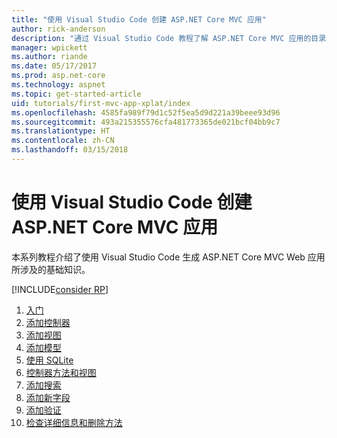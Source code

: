 ```yaml
---
title: "使用 Visual Studio Code 创建 ASP.NET Core MVC 应用"
author: rick-anderson
description: "通过 Visual Studio Code 教程了解 ASP.NET Core MVC 应用的目录。"
manager: wpickett
ms.author: riande
ms.date: 05/17/2017
ms.prod: asp.net-core
ms.technology: aspnet
ms.topic: get-started-article
uid: tutorials/first-mvc-app-xplat/index
ms.openlocfilehash: 4585fa989f79d1c52f5ea5d9d221a39beee93d96
ms.sourcegitcommit: 493a215355576cfa481773365de021bcf04bb9c7
ms.translationtype: HT
ms.contentlocale: zh-CN
ms.lasthandoff: 03/15/2018
---
```

# <a name="create-an-aspnet-core-mvc-app-with-visual-studio-code"></a>使用 Visual Studio Code 创建 ASP.NET Core MVC 应用

本系列教程介绍了使用 Visual Studio Code 生成 ASP.NET Core MVC Web 应用所涉及的基础知识。 

[!INCLUDE[consider RP](../../includes/razor.md)]

1. [入门](xref:tutorials/first-mvc-app-xplat/start-mvc)
1. [添加控制器](xref:tutorials/first-mvc-app-xplat/adding-controller)
1. [添加视图](xref:tutorials/first-mvc-app-xplat/adding-view)
1. [添加模型](xref:tutorials/first-mvc-app-xplat/adding-model)
1. [使用 SQLite](xref:tutorials/first-mvc-app-xplat/working-with-sql)
1. [控制器方法和视图](xref:tutorials/first-mvc-app-xplat/controller-methods-views)
1. [添加搜索](xref:tutorials/first-mvc-app-xplat/search)
1. [添加新字段](xref:tutorials/first-mvc-app-xplat/new-field)
1. [添加验证](xref:tutorials/first-mvc-app-xplat/validation)
1. [检查详细信息和删除方法](xref:tutorials/first-mvc-app/details)
